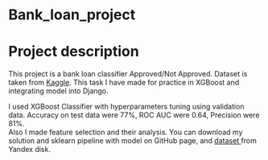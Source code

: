 # Bank_loan_project
<h1> Project description</h1>
 <p>
  This project is a bank loan classifier Approved/Not Approved.
  Dataset is taken from <a href="https://www.kaggle.com/datasets/zaurbegiev/my-dataset" target="_blank" >Kaggle</a>.
  This task I have made for practice in XGBoost and integrating model into Django.
  </p>
  <p>
  I used XGBoost Classifier with hyperparameters tuning using validation data. Accuracy on test data were 77%,
  ROC AUC were 0.64, Precision were 81%.
  <br>
  Also I made feature selection and their analysis. You can download my solution and sklearn pipeline with model on GitHub page, and
  <a href="https://disk.yandex.ru/d/k4YBueG9MIEVUg" target="_blank">dataset </a> from Yandex disk.
  </p>
